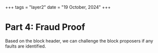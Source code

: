 +++
tags = "layer2"
date = "19 October, 2024"
+++

# Part 4: Fraud Proof

Based on the block header, we can challenge the block proposers if any faults are identified.

